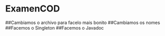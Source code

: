 # ExamenCOD
##Cambiamos o archivo para facelo mais bonito
##Cambiamos os nomes 
##Facemos o Singleton
##Facemos o Javadoc
